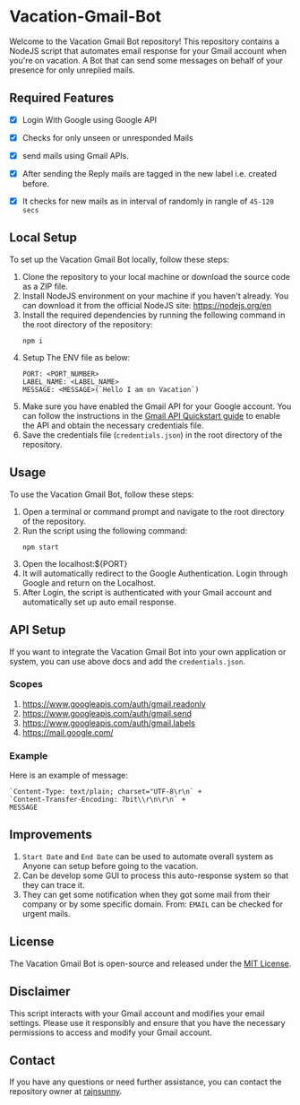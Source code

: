 # Vacation-Gmail-Bot
Welcome to the Vacation Gmail Bot repository! This repository contains a NodeJS script that automates email response for your Gmail account when you're on vacation.
A Bot that can send some messages on behalf of your presence for only unreplied mails.

## Required Features
- [x] Login With Google using Google API
- [x] Checks for only unseen or unresponded Mails
- [x] send mails using Gmail APIs.
- [x] After sending the Reply mails are tagged in the new label i.e. created before.
- [x] It checks for new mails as in interval of randomly in rangle of `45-120 secs`


## Local Setup

To set up the Vacation Gmail Bot locally, follow these steps:

1. Clone the repository to your local machine or download the source code as a ZIP file.
2. Install NodeJS environment on your machine if you haven't already. You can download it from the official NodeJS site: https://nodejs.org/en
3. Install the required dependencies by running the following command in the root directory of the repository:
   ```
   npm i
   ```
4. Setup The ENV file as below:
   ```
   PORT: <PORT_NUMBER>
   LABEL_NAME: <LABEL_NAME>
   MESSAGE: <MESSAGE>(`Hello I am on Vacation`)
   ```
6. Make sure you have enabled the Gmail API for your Google account. You can follow the instructions in the [Gmail API Quickstart guide](https://developers.google.com/gmail/api/guides) to enable the API and obtain the necessary credentials file.
5. Save the credentials file (`credentials.json`) in the root directory of the repository.

## Usage

To use the Vacation Gmail Bot, follow these steps:

1. Open a terminal or command prompt and navigate to the root directory of the repository.
2. Run the script using the following command:
   ```
   npm start
   ```
3. Open the localhost:${PORT}
4. It will automatically redirect to the Google Authentication. Login through Google and return on the Localhost.
5. After Login, the script is authenticated with your Gmail account and automatically set up auto email response.

## API Setup

If you want to integrate the Vacation Gmail Bot into your own application or system, you can use above docs and add the `credentials.json`.

### Scopes
1. https://www.googleapis.com/auth/gmail.readonly
2. https://www.googleapis.com/auth/gmail.send
3. https://www.googleapis.com/auth/gmail.labels
4. https://mail.google.com/

### Example

Here is an example of message:

```
`Content-Type: text/plain; charset="UTF-8\r\n` + 
`Content-Transfer-Encoding: 7bit\\r\n\r\n` +
MESSAGE                                      
```

## Improvements
1. `Start Date` and `End Date` can be used to automate overall system as Anyone can setup before going to the vacation.
2. Can be develop some GUI to process this auto-response system so that they can trace it.
3. They can get some notification when they got some mail from their company or by some specific domain. From: `EMAIL`  can be checked for urgent mails.


## License

The Vacation Gmail Bot is open-source and released under the [MIT License](LICENSE).

## Disclaimer

This script interacts with your Gmail account and modifies your email settings. Please use it responsibly and ensure that you have the necessary permissions to access and modify your Gmail account.

## Contact

If you have any questions or need further assistance, you can contact the repository owner at [rajnsunny](mailto:test.rajnsunny@gmail.com).

